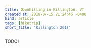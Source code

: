 ```yaml
---
title: Downhilling in Killington, VT
created_at: 2018-07-15 21:24:46 -0400
kind: article
tags: [biketrip]
short_title: "Killington 2018"
---
```


TODO!